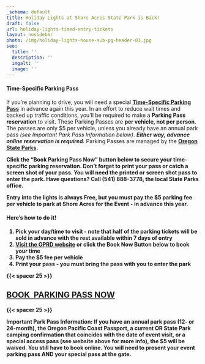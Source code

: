 ```yaml
---
_schema: default
title: Holiday Lights at Shore Acres State Park is Back!
draft: false
url: holiday-lights-timed-entry-tickets
layout: nosidebar
photo: /img/holiday-lights-house-sub-pg-header-03.jpg
seo:
  title: ''
  description: ''
  imgalt: ''
  image: ''
---
```

#### Time-Specific Parking Pass

If you’re planning to drive, you will need a special&nbsp;**<a target="_blank" rel="noopener" href="https://oregonstateparks.reserveamerica.com/tourParkDetail.do?contractCode=OR&amp;parkId=402381">Time-Specific Parking Pass</a>**&nbsp;in advance again this year. In an effort to reduce wait times and backed up traffic conditions, you’ll be required to make a&nbsp;**Parking Pass reservation**&nbsp;to visit. These Parking Passes are&nbsp;**per vehicle, not per person**. The passes are only $5 per vehicle, unless you already have an annual park pass&nbsp;*(see Important Park Pass Information below)*.&nbsp;***Either way, advance online reservation is required.***&nbsp;Parking Passes are managed by the **<a target="_blank" rel="noopener" href="https://oregonstateparks.reserveamerica.com/tourParkDetail.do?contractCode=OR&amp;parkId=402381"><strong>Oregon State Parks</a>**.

**Click the “Book Parking Pass Now” button below to secure your time-specific parking reservation. Don’t forget to print your pass or catch a screen shot of your pass. You will need the printed or screen shot pass to enter the park. Have questions? Call (541) 888-3778, the local State Parks office.**<br>

**Entry into the lights is always Free, but you must pay the $5 parking fee per vehicle to park at Shore Acres for the Event - in advance this year.**



#### Here’s how to do it!

1. **Pick your day/time to visit** - note that half of the parking tickets will be sold in advance with the rest available within 7 days of entry
2. [**Visit the OPRD website**](https://oregonstateparks.reserveamerica.com/tourParkDetail.do?contractCode=OR&amp;parkId=402381) **or click the Book Now Button below to book your time**
3. **Pay the $5 fee** per vehicle
4. **Print your pass** - you must bring the pass with you to enter the park

{{< spacer 25 >}}


## <a class="learn-more-anywhere-btn" target="_blank" rel="noopener" href="https://oregonstateparks.reserveamerica.com/tourParkDetail.do?contractCode=OR&amp;parkId=402381">BOOK&nbsp; PARKING PASS NOW</a>

{{< spacer 25 >}}


**Important Park Pass Information:** If you have an annual park pass (12- or 24-month), the Oregon Pacific Coast Passport, a current OR State Park camping confirmation that coincides with the date of event visit, or a special access pass (see website above for more info), the $5 will be waived. **You still have to book online. You will need to present your event parking pass AND your special pass at the gate.**